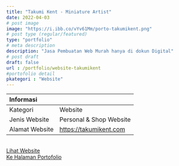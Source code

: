 ```yaml
---
title: "Takumi Kent - Miniature Artist"
date: 2022-04-03
# post image
image: "https://i.ibb.co/vYv61Mm/porto-takumikent.png"
# post type (regular/featured)
type: "portfolio"
# meta description
description: "Jasa Pembuatan Web Murah hanya di dokun Digital"
# post draft
draft: false
url : /portfolio/website-takumikent
#portofolio detail
pkategori : "Website"
---
```


| <b>Informasi</b> |  |
| :------------- |:-------------|
| Kategori              | Website    |
| Jenis Website         | Personal & Shop Website   |
| Alamat Website        | https://takumikent.com     |

<br/>
<div class="row px-2 mt-2">
    <div class="col-md-6 mb-3 px-1">
        <a href="https://takumikent.com" target="_blank" rel="nofollow" class="btn btn-porto1 btn-lg btn-block data-aos="fade-right><i class="ti-shopping-cart"></i> Lihat Website</a>
    </div>
    <div class="col-md-6 mb-3 px-1">
        <a href="/portfolio" class="btn btn-porto2 btn-lg btn-block data-aos="fade-right><i class="ti-rocket"></i> Ke Halaman Portofolio</a>
    </div>
</div>
